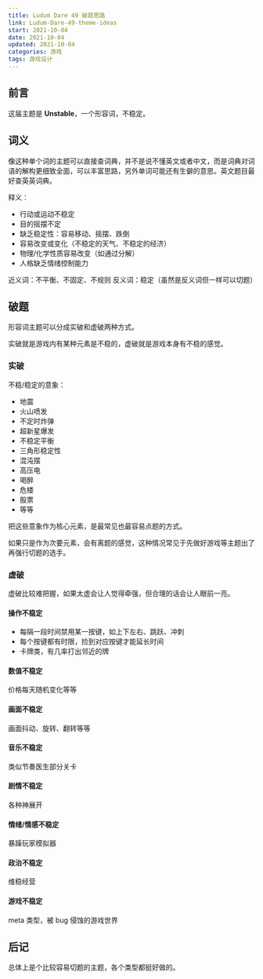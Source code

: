 ```yaml
---
title: Ludum Dare 49 破题思路
link: Ludum-Dare-49-theme-ideas
start: 2021-10-04
date: 2021-10-04
updated: 2021-10-04
categories: 游戏
tags: 游戏设计
---
```


## 前言

这届主题是 **Unstable**，一个形容词，不稳定。

<!-- more -->

## 词义

像这种单个词的主题可以直接查词典，并不是说不懂英文或者中文，而是词典对词语的解构更细致全面，可以丰富思路，另外单词可能还有生僻的意思。英文题目最好查英英词典。

释义：

- 行动或运动不稳定
- 目的摇摆不定
- 缺乏稳定性：容易移动、摇摆、跌倒
- 容易改变或变化（不稳定的天气、不稳定的经济）
- 物理/化学性质容易改变（如通过分解）
- 人格缺乏情绪控制能力

近义词：不平衡、不固定、不规则
反义词：稳定（虽然是反义词但一样可以切题）

## 破题

形容词主题可以分成实破和虚破两种方式。

实破就是游戏内有某种元素是不稳的，虚破就是游戏本身有不稳的感觉。

### 实破

不稳/稳定的意象：

- 地震
- 火山喷发
- 不定时炸弹
- 超新星爆发
- 不稳定平衡
- 三角形稳定性
- 混沌摆
- 高压电
- 喝醉
- 危楼
- 股票
- 等等

把这些意象作为核心元素，是最常见也最容易点题的方式。

如果只是作为次要元素，会有离题的感觉，这种情况常见于先做好游戏等主题出了再强行切题的选手。

### 虚破

虚破比较难把握，如果太虚会让人觉得牵强，但合理的话会让人眼前一亮。

#### 操作不稳定

- 每隔一段时间禁用某一按键，如上下左右、跳跃、冲刺
- 每个按键都有时限，捡到对应按键才能延长时间
- 卡牌类，有几率打出邻近的牌

#### 数值不稳定

价格每天随机变化等等

#### 画面不稳定

画面抖动、旋转、翻转等等

#### 音乐不稳定

类似节奏医生部分关卡

#### 剧情不稳定

各种神展开

#### 情绪/情感不稳定

暴躁玩家模拟器

#### 政治不稳定

维稳经营

#### 游戏不稳定

meta 类型，被 bug 侵蚀的游戏世界

## 后记

总体上是个比较容易切题的主题，各个类型都挺好做的。
